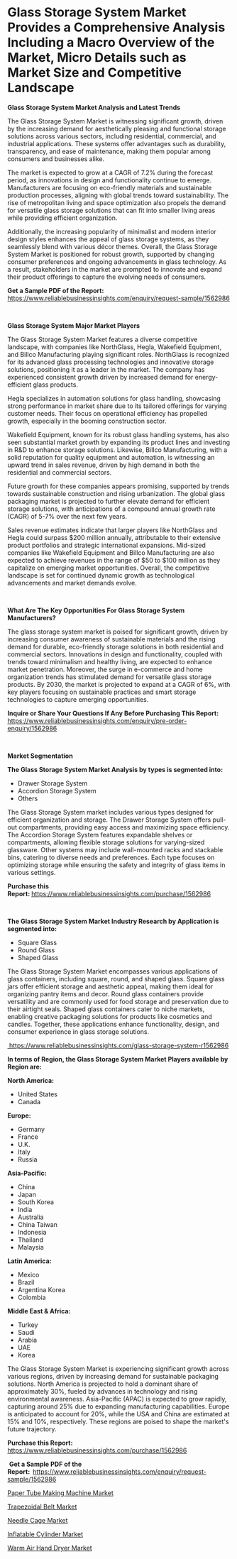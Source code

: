 <p><h1>Glass Storage System Market Provides a Comprehensive Analysis Including a Macro Overview of the Market, Micro Details such as Market Size and Competitive Landscape</h1></p><p><strong>Glass Storage System Market Analysis and Latest Trends</strong></p>
<p><p>The Glass Storage System Market is witnessing significant growth, driven by the increasing demand for aesthetically pleasing and functional storage solutions across various sectors, including residential, commercial, and industrial applications. These systems offer advantages such as durability, transparency, and ease of maintenance, making them popular among consumers and businesses alike. </p><p>The market is expected to grow at a CAGR of 7.2% during the forecast period, as innovations in design and functionality continue to emerge. Manufacturers are focusing on eco-friendly materials and sustainable production processes, aligning with global trends toward sustainability. The rise of metropolitan living and space optimization also propels the demand for versatile glass storage solutions that can fit into smaller living areas while providing efficient organization.</p><p>Additionally, the increasing popularity of minimalist and modern interior design styles enhances the appeal of glass storage systems, as they seamlessly blend with various décor themes. Overall, the Glass Storage System Market is positioned for robust growth, supported by changing consumer preferences and ongoing advancements in glass technology. As a result, stakeholders in the market are prompted to innovate and expand their product offerings to capture the evolving needs of consumers.</p></p>
<p><strong>Get a Sample PDF of the Report:&nbsp;</strong> <a href="https://www.reliablebusinessinsights.com/enquiry/request-sample/1562986?utm_campaign=1119&utm_medium=2&utm_source=Github&utm_content=ia&utm_term=16022025&utm_id=glass-storage-system">https://www.reliablebusinessinsights.com/enquiry/request-sample/1562986</a></p>
<p>&nbsp;</p>
<p><strong>Glass Storage System Major Market Players</strong></p>
<p><p>The Glass Storage System Market features a diverse competitive landscape, with companies like NorthGlass, Hegla, Wakefield Equipment, and Billco Manufacturing playing significant roles. NorthGlass is recognized for its advanced glass processing technologies and innovative storage solutions, positioning it as a leader in the market. The company has experienced consistent growth driven by increased demand for energy-efficient glass products.</p><p>Hegla specializes in automation solutions for glass handling, showcasing strong performance in market share due to its tailored offerings for varying customer needs. Their focus on operational efficiency has propelled growth, especially in the booming construction sector.</p><p>Wakefield Equipment, known for its robust glass handling systems, has also seen substantial market growth by expanding its product lines and investing in R&D to enhance storage solutions. Likewise, Billco Manufacturing, with a solid reputation for quality equipment and automation, is witnessing an upward trend in sales revenue, driven by high demand in both the residential and commercial sectors.</p><p>Future growth for these companies appears promising, supported by trends towards sustainable construction and rising urbanization. The global glass packaging market is projected to further elevate demand for efficient storage solutions, with anticipations of a compound annual growth rate (CAGR) of 5-7% over the next few years.</p><p>Sales revenue estimates indicate that larger players like NorthGlass and Hegla could surpass $200 million annually, attributable to their extensive product portfolios and strategic international expansions. Mid-sized companies like Wakefield Equipment and Billco Manufacturing are also expected to achieve revenues in the range of $50 to $100 million as they capitalize on emerging market opportunities. Overall, the competitive landscape is set for continued dynamic growth as technological advancements and market demands evolve.</p></p>
<p>&nbsp;</p>
<p><strong>What Are The Key Opportunities For Glass Storage System Manufacturers?</strong></p>
<p><p>The glass storage system market is poised for significant growth, driven by increasing consumer awareness of sustainable materials and the rising demand for durable, eco-friendly storage solutions in both residential and commercial sectors. Innovations in design and functionality, coupled with trends toward minimalism and healthy living, are expected to enhance market penetration. Moreover, the surge in e-commerce and home organization trends has stimulated demand for versatile glass storage products. By 2030, the market is projected to expand at a CAGR of 6%, with key players focusing on sustainable practices and smart storage technologies to capture emerging opportunities.</p></p>
<p><strong>Inquire or Share Your Questions If Any Before Purchasing This Report:</strong> <a href="https://www.reliablebusinessinsights.com/enquiry/pre-order-enquiry/1562986?utm_campaign=1119&utm_medium=2&utm_source=Github&utm_content=ia&utm_term=16022025&utm_id=glass-storage-system">https://www.reliablebusinessinsights.com/enquiry/pre-order-enquiry/1562986</a></p>
<p>&nbsp;</p>
<p><strong>Market Segmentation</strong></p>
<p><strong>The Glass Storage System Market Analysis by types is segmented into:</strong></p>
<p><ul><li>Drawer Storage System</li><li>Accordion Storage System</li><li>Others</li></ul></p>
<p><p>The Glass Storage System market includes various types designed for efficient organization and storage. The Drawer Storage System offers pull-out compartments, providing easy access and maximizing space efficiency. The Accordion Storage System features expandable shelves or compartments, allowing flexible storage solutions for varying-sized glassware. Other systems may include wall-mounted racks and stackable bins, catering to diverse needs and preferences. Each type focuses on optimizing storage while ensuring the safety and integrity of glass items in various settings.</p></p>
<p><strong>Purchase this Report:&nbsp;</strong><a href="https://www.reliablebusinessinsights.com/purchase/1562986?utm_campaign=1119&utm_medium=2&utm_source=Github&utm_content=ia&utm_term=16022025&utm_id=glass-storage-system">https://www.reliablebusinessinsights.com/purchase/1562986</a></p>
<p>&nbsp;</p>
<p><strong>The Glass Storage System Market Industry Research by Application is segmented into:</strong></p>
<p><ul><li>Square Glass</li><li>Round Glass</li><li>Shaped Glass</li></ul></p>
<p><p>The Glass Storage System Market encompasses various applications of glass containers, including square, round, and shaped glass. Square glass jars offer efficient storage and aesthetic appeal, making them ideal for organizing pantry items and decor. Round glass containers provide versatility and are commonly used for food storage and preservation due to their airtight seals. Shaped glass containers cater to niche markets, enabling creative packaging solutions for products like cosmetics and candles. Together, these applications enhance functionality, design, and consumer experience in glass storage solutions.</p></p>
<p><a href="https://www.reliablebusinessinsights.com/glass-storage-system-r1562986?utm_campaign=1119&utm_medium=2&utm_source=Github&utm_content=ia&utm_term=16022025&utm_id=glass-storage-system">&nbsp;https://www.reliablebusinessinsights.com/glass-storage-system-r1562986</a></p>
<p><strong>In terms of Region, the Glass Storage System Market Players available by Region are:</strong></p>
<p>
    <p> <strong> North America: </strong>
        <ul>
            <li>United States</li>
            <li>Canada</li>
        </ul>
        </p> 
    <p> <strong> Europe: </strong>
        <ul>
            <li>Germany</li>
            <li>France</li>
            <li>U.K.</li>
            <li>Italy</li>
            <li>Russia</li>
        </ul>
        </p> 
    <p> <strong> Asia-Pacific: </strong>
        <ul>
            <li>China</li>
            <li>Japan</li>
            <li>South Korea</li>
            <li>India</li>
            <li>Australia</li>
            <li>China Taiwan</li>
            <li>Indonesia</li>
            <li>Thailand</li>
            <li>Malaysia</li>
        </ul>
        </p> 
    <p> <strong> Latin America: </strong>
        <ul>
            <li>Mexico</li>
            <li>Brazil</li>
            <li>Argentina Korea</li>
            <li>Colombia</li>
        </ul>
        </p> 
    <p> <strong> Middle East & Africa: </strong>
        <ul>
            <li>Turkey</li>
            <li>Saudi</li>
            <li>Arabia</li>
            <li>UAE</li>
            <li>Korea</li>
        </ul>
    </p>
    </p>
<p><p>The Glass Storage System Market is experiencing significant growth across various regions, driven by increasing demand for sustainable packaging solutions. North America is projected to hold a dominant share of approximately 30%, fueled by advances in technology and rising environmental awareness. Asia-Pacific (APAC) is expected to grow rapidly, capturing around 25% due to expanding manufacturing capabilities. Europe is anticipated to account for 20%, while the USA and China are estimated at 15% and 10%, respectively. These regions are poised to shape the market's future trajectory.</p></p>
<p><strong>Purchase this Report: </strong><a href="https://www.reliablebusinessinsights.com/purchase/1562986?utm_campaign=1119&utm_medium=2&utm_source=Github&utm_content=ia&utm_term=16022025&utm_id=glass-storage-system">https://www.reliablebusinessinsights.com/purchase/1562986</a></p>
<p>&nbsp;<strong>Get a Sample PDF of the Report:&nbsp;&nbsp;</strong><a href="https://www.reliablebusinessinsights.com/enquiry/request-sample/1562986?utm_campaign=1119&utm_medium=2&utm_source=Github&utm_content=ia&utm_term=16022025&utm_id=glass-storage-system">https://www.reliablebusinessinsights.com/enquiry/request-sample/1562986</a></p>
<p><strong></strong></p>
<p><p><a href="https://github.com/lynlynyusay/Market-Research-Report-List-1/blob/main/paper-tube-making-machine-market.md?utm_campaign=1119&utm_medium=2&utm_source=Github&utm_content=ia&utm_term=16022025&utm_id=glass-storage-system">Paper Tube Making Machine Market</a></p><p><a href="https://github.com/azorrotutus/Market-Research-Report-List-1/blob/main/trapezoidal-belt-market.md?utm_campaign=1119&utm_medium=2&utm_source=Github&utm_content=ia&utm_term=16022025&utm_id=glass-storage-system">Trapezoidal Belt Market</a></p><p><a href="https://github.com/spoorsusama/Market-Research-Report-List-1/blob/main/needle-cage-market.md?utm_campaign=1119&utm_medium=2&utm_source=Github&utm_content=ia&utm_term=16022025&utm_id=glass-storage-system">Needle Cage Market</a></p><p><a href="https://github.com/tandiapannas/Market-Research-Report-List-1/blob/main/inflatable-cylinder-market.md?utm_campaign=1119&utm_medium=2&utm_source=Github&utm_content=ia&utm_term=16022025&utm_id=glass-storage-system">Inflatable Cylinder Market</a></p><p><a href="https://github.com/achuoheatly/Market-Research-Report-List-1/blob/main/warm-air-hand-dryer-market.md?utm_campaign=1119&utm_medium=2&utm_source=Github&utm_content=ia&utm_term=16022025&utm_id=glass-storage-system">Warm Air Hand Dryer Market</a></p></p>